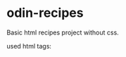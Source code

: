 # odin-recipes

Basic html recipes project without css.

used html tags:
<!--
    <a>
    <p>
    <br>
    <ol>
    <ul>
    <li>
    <h1>
    <h2>
    <alt>
    <src>
    <href>
    <img>
         -->


